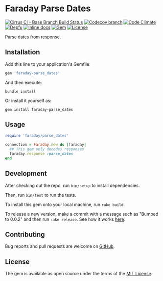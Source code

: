 # Faraday Parse Dates

[![Cirrus CI - Base Branch Build Status](https://img.shields.io/cirrus/github/AlexWayfer/faraday-parse_dates?style=flat-square)](https://cirrus-ci.com/github/AlexWayfer/faraday-parse_dates)
[![Codecov branch](https://img.shields.io/codecov/c/github/AlexWayfer/faraday-parse_dates/main.svg?style=flat-square)](https://codecov.io/gh/AlexWayfer/faraday-parse_dates)
[![Code Climate](https://img.shields.io/codeclimate/maintainability/AlexWayfer/faraday-parse_dates.svg?style=flat-square)](https://codeclimate.com/github/AlexWayfer/faraday-parse_dates)
[![Depfu](https://img.shields.io/depfu/AlexWayfer/faraday-parse_dates?style=flat-square)](https://depfu.com/repos/github/AlexWayfer/faraday-parse_dates)
[![Inline docs](https://inch-ci.org/github/AlexWayfer/faraday-parse_dates.svg?branch=main)](https://inch-ci.org/github/AlexWayfer/faraday-parse_dates)
[![Gem](https://img.shields.io/gem/v/faraday-parse_dates.svg?style=flat-square)](https://rubygems.org/gems/faraday-parse_dates)
[![License](https://img.shields.io/github/license/AlexWayfer/faraday-parse_dates.svg?style=flat-square)](LICENSE.md)

Parse dates from response.

## Installation

Add this line to your application's Gemfile:

```ruby
gem 'faraday-parse_dates'
```

And then execute:

```shell
bundle install
```

Or install it yourself as:

```shell
gem install faraday-parse_dates
```

## Usage

```ruby
require 'faraday/parse_dates'

connection = Faraday.new do |faraday|
  ## This gem only decodes responses
  faraday.response :parse_dates
end
```

## Development

After checking out the repo, run `bin/setup` to install dependencies.

Then, run `bin/test` to run the tests.

To install this gem onto your local machine, run `rake build`.

To release a new version, make a commit with a message such as "Bumped to 0.0.2" and then run `rake release`.
See how it works [here](https://bundler.io/guides/creating_gem.html#releasing-the-gem).

## Contributing

Bug reports and pull requests are welcome on [GitHub](https://github.com/AlexWayfer/faraday-parse_dates).

## License

The gem is available as open source under the terms of the [MIT License](https://opensource.org/licenses/MIT).
